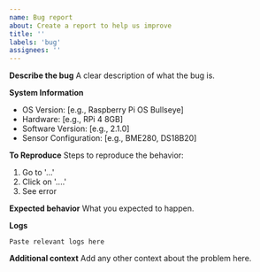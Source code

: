 ```yaml
---
name: Bug report
about: Create a report to help us improve
title: ''
labels: 'bug'
assignees: ''
---
```


**Describe the bug**
A clear description of what the bug is.

**System Information**
- OS Version: [e.g., Raspberry Pi OS Bullseye]
- Hardware: [e.g., RPi 4 8GB]
- Software Version: [e.g., 2.1.0]
- Sensor Configuration: [e.g., BME280, DS18B20]

**To Reproduce**
Steps to reproduce the behavior:
1. Go to '...'
2. Click on '....'
3. See error

**Expected behavior**
What you expected to happen.

**Logs**
```
Paste relevant logs here
```

**Additional context**
Add any other context about the problem here.
